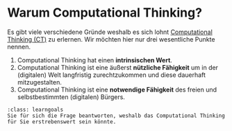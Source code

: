 # Warum Computational Thinking?

Es gibt viele verschiedene Gründe weshalb es sich lohnt [Computational Thinking (CT)](sec-what-is-ct) zu erlernen.
Wir möchten hier nur drei wesentliche Punkte nennen.
1. Computational Thinking hat einen **intrinsischen Wert**.
2. Computational Thinking ist eine äußerst **nützliche Fähigkeit** um in der (digitalen) Welt langfristig zurechtzukommen und diese dauerhaft mitzugestalten.
3. Computational Thinking ist eine **notwendige Fähigkeit** des freien und selbstbestimmten (digitalen) Bürgers.

```{admonition} Lernziel
:class: learngoals
Sie für sich die Frage beantworten, weshalb das Computational Thinking für Sie erstrebenswert sein könnte.
```